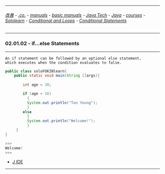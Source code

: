 
---

###### [改善](https://github.com/ttltrk/0C/blob/master/README.MD) - [.co.](https://github.com/ttltrk/PRG/blob/master/CODING.MD) - [manuals](https://github.com/ttltrk/PRG/blob/master/MAN.MD) - [basic manuals](https://github.com/ttltrk/PRG/blob/master/MANUALS.MD) - [Java Tech](https://github.com/ttltrk/PRG/blob/master/JAVA/DOC/JT/JT.MD) - [Java](https://github.com/ttltrk/PRG/blob/master/JAVA/DOC/OJM/OJM.MD) - [courses](https://github.com/ttltrk/PRG/blob/master/JAVA/DOC/CM/JT.MD) - [Sololearn](https://github.com/ttltrk/PRG/blob/master/JAVA/DOC/SL/SL.MD) - [Conditional and Loops](https://github.com/ttltrk/PRG/blob/master/JAVA/DOC/SL/02/02.MD) - [Conditional Statements](https://github.com/ttltrk/PRG/blob/master/JAVA/DOC/SL/02/0201/0201.MD)

---

### 02.01.02 - if...else Statements

---

```
An if statement can be followed by an optional else statement, 
which executes when the condition evaluates to false. 
```

```java
public class soloFOKINlearn{
    public static void main(String []args){
         
        int age = 30;

        if (age < 16) 
          {
          System.out.println("Too Young");
          } 
        else 
          { 
          System.out.println("Welcome!");
          }
     }
}

>>>
Welcome!
>>>
```

* [J IDE](https://www.tutorialspoint.com/compile_java_online.php)

---

